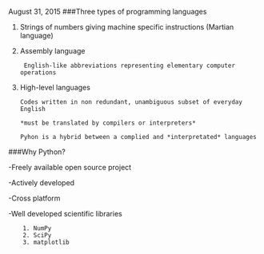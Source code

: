 August 31, 2015
###Three types of programming languages
1. Strings of numbers giving machine specific instructions (Martian language)
2. Assembly language 

		English-like abbreviations representing elementary computer operations
3. 	High-level languages

		Codes written in non redundant, unambiguous subset of everyday English
		
		*must be translated by compilers or interpreters*
		
		Pyhon is a hybrid between a complied and *interpretated* languages 
###Why Python?

-Freely available open source project	

-Actively developed 

-Cross platform	

-Well developed scientific libraries
		
		1. NumPy
		2. SciPy
		3. matplotlib	